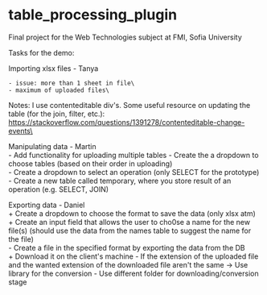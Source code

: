 # table_processing_plugin
Final project for the Web Technologies subject at FMI, Sofia University

Tasks for the demo:

Importing xlsx files - Tanya

	- issue: more than 1 sheet in file\
	- maximum of uploaded files\
	
Notes: I use contenteditable div's. Some useful resource on updating the table (for the join, filter, etc.): https://stackoverflow.com/questions/1391278/contenteditable-change-events\

Manipulating data - Martin\
	- Add functionality for uploading multiple tables
	- Create the a dropdown to choose tables  (based on their order in uploading)\
	- Create a dropdown to select an operation (only SELECT for the prototype)\
	- Create a new table called temporary, where you store result of an operation (e.g. SELECT, JOIN)

Exporting data - Daniel\
	+ Create a dropdown to choose the format to save the data (only xlsx atm)\
	+ Create an input field that allows the user to cho0se a name for the new file(s) (should use the data from the names table to suggest the name for the file)\
	- Create a file in the specified format by exporting the data from the DB\
	+ Download it on the client's machine
	- If the extension of the uploaded file and the wanted extension of the downloaded file aren't the same -> Use library for the conversion 
    - Use different folder for downloading/conversion stage